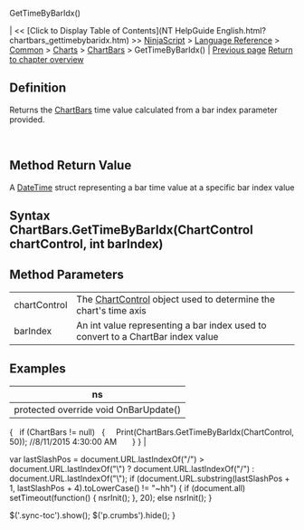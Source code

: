 ﻿










 


GetTimeByBarIdx()







| &lt;&lt; [Click to Display Table of Contents](NT HelpGuide English.html?chartbars_gettimebybaridx.htm) &gt;&gt;
 [NinjaScript](ninjascript.htm) &gt; [Language Reference](language_reference_wip.htm) &gt; [Common](common.htm) &gt; [Charts](chart.htm) &gt; [ChartBars](chartbars.htm) &gt;
GetTimeByBarIdx() | [Previous page](chartbars_getbaridxbyx.htm)
[Return to chapter overview](chartbars.htm)










Definition
----------


Returns the [ChartBars](chartbars.htm) time value calculated from a bar index parameter provided.


 


Method Return Value
-------------------


A [DateTime](https://msdn.microsoft.com/en-us/library/system.datetime(v=vs.110).aspx) struct representing a bar time value at a specific bar index value



Syntax
ChartBars.GetTimeByBarIdx(ChartControl chartControl, int barIndex)
-------------------------------------------------------------------------



Method Parameters
-----------------




|  |  |
| --- | --- |
| chartControl | The [ChartControl](chartcontrol.htm) object used to determine the chart's time axis |
| barIndex | An int value representing a bar index used to convert to a ChartBar index value |





Examples
--------




| ns |
| --- |
| protected override void OnBarUpdate()
{
   if (ChartBars != null)
   {
     Print(ChartBars.GetTimeByBarIdx(ChartControl, 50)); //8/11/2015 4:30:00 AM    
   }
} |






 
 var lastSlashPos = document.URL.lastIndexOf("/") &gt; document.URL.lastIndexOf("\\") ? document.URL.lastIndexOf("/") : document.URL.lastIndexOf("\\");
 if (document.URL.substring(lastSlashPos + 1, lastSlashPos + 4).toLowerCase() != "~hh") {
 if (document.all) setTimeout(function() {
 nsrInit();
 }, 20);
 else nsrInit();
 }
 
 
 $('.sync-toc').show();
 $('p.crumbs').hide();
 }
 
 
 



